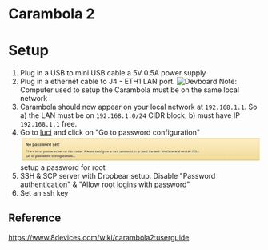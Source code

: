 # Carambola 2

# Setup

1. Plug in a USB to mini USB cable a 5V 0.5A power supply
2. Plug in a ethernet cable to J4 - ETH1 LAN port.
   ![Devboard](https://www.8devices.com/wiki/_media/carambola2:carambola2_devboard.jpg)
   Note: Computer used to setup the Carambola must be on the same local network
3. Carambola should now appear on your local network at `192.168.1.1`. So a) the LAN must be on `192.168.1.0/24` CIDR block, b) must have IP `192.168.1.1` free.
4. Go to [luci](http://192.168.1.1/luci) and click on "Go to password configuration" ![No password set image](images/no-password-set.png)
   setup a password for root
5. SSH & SCP server with Dropbear setup. Disable "Password authentication" & "Allow root logins with password"
6. Set an ssh key

## Reference

https://www.8devices.com/wiki/carambola2:userguide
